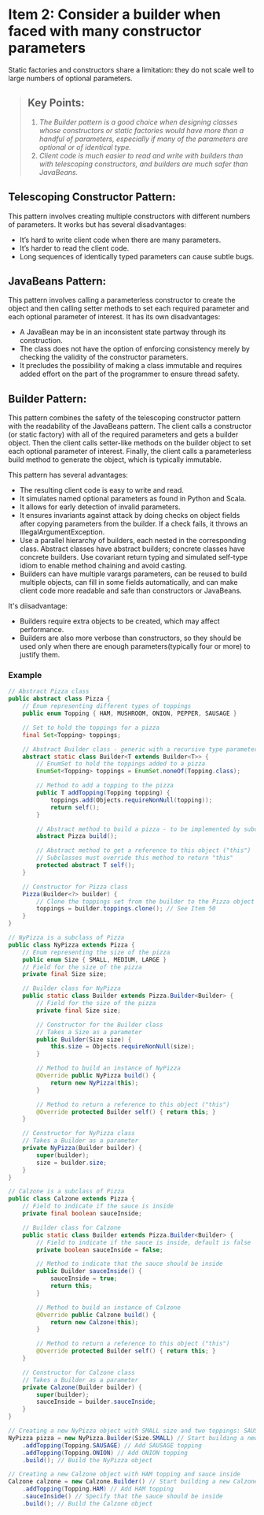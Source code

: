 # Item 2: Consider a builder when faced with many constructor parameters
Static factories and constructors share a limitation: they do not scale well to large numbers of optional parameters.
> ## **Key Points**:
>
> 1. <i>The Builder pattern is a good choice when designing classes
whose constructors or static factories would have more than a handful of
parameters, especially if many of the parameters are optional or of identical type.</i>
> 2. <i>Client code is much easier to read and write with builders than with telescoping
constructors, and builders are much safer than JavaBeans.</i>
>


## Telescoping Constructor Pattern: 
This pattern involves creating multiple constructors with different numbers of parameters. It works but has several disadvantages:

- It’s hard to write client code when there are many parameters.
- It’s harder to read the client code.
- Long sequences of identically typed parameters can cause subtle bugs.

## JavaBeans Pattern: 
This pattern involves calling a parameterless constructor to create the object and then calling setter methods to set each required parameter and each optional parameter of interest. It has its own disadvantages:

- A JavaBean may be in an inconsistent state partway through its construction.
- The class does not have the option of enforcing consistency merely by checking the validity of the constructor parameters.
- It precludes the possibility of making a class immutable and requires added effort on the part of the programmer to ensure thread safety.

## Builder Pattern: 
This pattern combines the safety of the telescoping constructor pattern with the readability of the JavaBeans pattern. The client calls a constructor (or static factory) with all of the required parameters and gets a builder object. Then the client calls setter-like methods on the builder object to set each optional parameter of interest. Finally, the client calls a parameterless build method to generate the object, which is typically immutable. 

This pattern has several advantages:

- The resulting client code is easy to write and read.
- It simulates named optional parameters as found in Python and Scala.
- It allows for early detection of invalid parameters.
- It ensures invariants against attack by doing checks on object fields after copying parameters from the builder. If a check fails, it throws an IllegalArgumentException.
- Use a parallel hierarchy of builders, each nested in the corresponding class. Abstract classes have abstract builders; concrete classes have concrete builders. Use covariant return typing and simulated self-type idiom to enable method chaining and avoid casting.
- Builders can have multiple varargs parameters, can be reused to build multiple objects, can fill in some fields automatically, and can make client code more readable and safe than constructors or JavaBeans.

It's diisadvantage:
- Builders require extra objects to be created, which may affect performance.
- Builders are also more verbose than constructors, so they should be used only when there are enough parameters(typically four or more) to justify them.

### Example
```java
// Abstract Pizza class
public abstract class Pizza {
    // Enum representing different types of toppings
    public enum Topping { HAM, MUSHROOM, ONION, PEPPER, SAUSAGE }

    // Set to hold the toppings for a pizza
    final Set<Topping> toppings;

    // Abstract Builder class - generic with a recursive type parameter
    abstract static class Builder<T extends Builder<T>> {
        // EnumSet to hold the toppings added to a pizza
        EnumSet<Topping> toppings = EnumSet.noneOf(Topping.class);

        // Method to add a topping to the pizza
        public T addTopping(Topping topping) {
            toppings.add(Objects.requireNonNull(topping));
            return self();
        }

        // Abstract method to build a pizza - to be implemented by subclasses
        abstract Pizza build();

        // Abstract method to get a reference to this object ("this")
        // Subclasses must override this method to return "this"
        protected abstract T self();
    }

    // Constructor for Pizza class
    Pizza(Builder<?> builder) {
        // Clone the toppings set from the builder to the Pizza object
        toppings = builder.toppings.clone(); // See Item 50
    }
}

```

```java
// NyPizza is a subclass of Pizza
public class NyPizza extends Pizza {
    // Enum representing the size of the pizza
    public enum Size { SMALL, MEDIUM, LARGE }
    // Field for the size of the pizza
    private final Size size;

    // Builder class for NyPizza
    public static class Builder extends Pizza.Builder<Builder> {
        // Field for the size of the pizza
        private final Size size;

        // Constructor for the Builder class
        // Takes a Size as a parameter
        public Builder(Size size) {
            this.size = Objects.requireNonNull(size);
        }

        // Method to build an instance of NyPizza
        @Override public NyPizza build() {
            return new NyPizza(this);
        }

        // Method to return a reference to this object ("this")
        @Override protected Builder self() { return this; }
    }

    // Constructor for NyPizza class
    // Takes a Builder as a parameter
    private NyPizza(Builder builder) {
        super(builder);
        size = builder.size;
    }
}

```

```java
// Calzone is a subclass of Pizza
public class Calzone extends Pizza {
    // Field to indicate if the sauce is inside
    private final boolean sauceInside;

    // Builder class for Calzone
    public static class Builder extends Pizza.Builder<Builder> {
        // Field to indicate if the sauce is inside, default is false
        private boolean sauceInside = false;

        // Method to indicate that the sauce should be inside
        public Builder sauceInside() {
            sauceInside = true;
            return this;
        }

        // Method to build an instance of Calzone
        @Override public Calzone build() {
            return new Calzone(this);
        }

        // Method to return a reference to this object ("this")
        @Override protected Builder self() { return this; }
    }

    // Constructor for Calzone class
    // Takes a Builder as a parameter
    private Calzone(Builder builder) {
        super(builder);
        sauceInside = builder.sauceInside;
    }
}

```

```java
// Creating a new NyPizza object with SMALL size and two toppings: SAUSAGE and ONION
NyPizza pizza = new NyPizza.Builder(Size.SMALL) // Start building a new NyPizza with SMALL size
    .addTopping(Topping.SAUSAGE) // Add SAUSAGE topping
    .addTopping(Topping.ONION) // Add ONION topping
    .build(); // Build the NyPizza object

// Creating a new Calzone object with HAM topping and sauce inside
Calzone calzone = new Calzone.Builder() // Start building a new Calzone
    .addTopping(Topping.HAM) // Add HAM topping
    .sauceInside() // Specify that the sauce should be inside
    .build(); // Build the Calzone object

```
